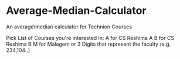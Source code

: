 # Average-Median-Calculator
An average\median calculator for Technion Courses

Pick List of Courses you're interested in: 
A for CS Reshima A
B for CS Reshima B
M for Malagem
or 3 Digits that represent the faculty (e.g. 234,104..)
